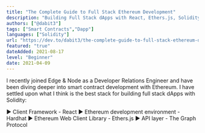 ```yaml
---
title: "The Complete Guide to Full Stack Ethereum Development"
description: "Building Full Stack dApps with React, Ethers.js, Solidity, and Hardhat"
authors: ["@dabit3"]
tags: ["Smart Contracts","Dapp"]
languages: ["Solidity"]
url: "https://dev.to/dabit3/the-complete-guide-to-full-stack-ethereum-development-3j13"
featured: "true"
dateAdded: 2021-08-17
level: "Beginner"
date: 2021-04-09
---
```


I recently joined Edge & Node as a Developer Relations Engineer and have been diving deeper into smart contract development with Ethereum. I have settled upon what I think is the best stack for building full stack dApps with Solidity:

▶︎ Client Framework - React
▶︎ Ethereum development environment - Hardhat
▶︎ Ethereum Web Client Library - Ethers.js
▶︎ API layer - The Graph Protocol